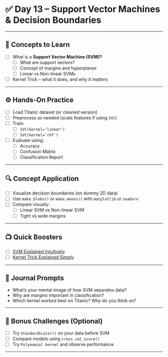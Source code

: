 # ✅ Day 13 – Support Vector Machines & Decision Boundaries

---

## 📘 Concepts to Learn
- [ ] What is a **Support Vector Machine (SVM)?**
  - [ ] What are support vectors?
  - [ ] Concept of margins and hyperplanes
  - [ ] Linear vs Non-linear SVMs
- [ ] Kernel Trick – what it does, and why it matters

---

## ⚙️ Hands-On Practice
- [ ] Load Titanic dataset (or cleaned version)
- [ ] Preprocess as needed (scale features if using `SVC`)
- [ ] Train:
  - [ ] `SVC(kernel='linear')`
  - [ ] `SVC(kernel='rbf')`
- [ ] Evaluate using:
  - [ ] Accuracy
  - [ ] Confusion Matrix
  - [ ] Classification Report

---

## 🔍 Concept Application
- [ ] Visualize decision boundaries (on dummy 2D data)
- [ ] Use `make_blobs()` or `make_moons()` with `matplotlib` or `seaborn`
- [ ] Compare visually:
  - [ ] Linear SVM vs Non-linear SVM
  - [ ] Tight vs wide margins

---

## 📺 Quick Boosters
- [ ] [SVM Explained Intuitively](https://www.youtube.com/watch?v=efR1C6CvhmE)
- [ ] [Kernel Trick Explained Simply](https://www.youtube.com/watch?v=Toet3EiSFcM)

---

## 📓 Journal Prompts
- What’s your mental image of how SVM separates data?
- Why are margins important in classification?
- Which kernel worked best on Titanic? Why do you think so?

---

## 🌱 Bonus Challenges (Optional)
- [ ] Try `StandardScaler()` on your data before SVM
- [ ] Compare models using `cross_val_score()`
- [ ] Try `Polynomial kernel` and observe performance

---
